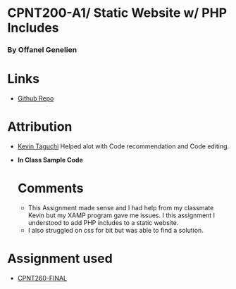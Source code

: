 # CPNT200-A1/ Static Website w/ PHP Includes
### By Offanel Genelien
# Links
- <a href="https://github.com/offanelog/CPNT200-A1"> Github Repo</a>

# Attribution
- <a href="https://github.com/Kevin-234"> Kevin Taguchi</a> Helped alot with Code recommendation and Code editing.
- **In Class Sample Code**
  
  # Comments
  - This Assignment made sense and I had help from my classmate Kevin but my XAMP program gave me issues. I this assignment I understood to add PHP includes to a static website.
  - I also struggled on css for bit but was able to find a solution. 
 
 # Assignment used
 - <a href="https://github.com/offanelog/CPNT260-FINAL"> CPNT260-FINAL</a>